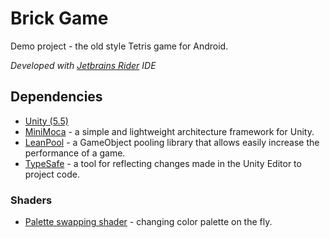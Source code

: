 # Brick Game

Demo project - the old style Tetris game for Android.

*Developed with [Jetbrains Rider](https://www.jetbrains.com/rider/) IDE*

## Dependencies

* [Unity (5.5)](https://unity3d.com/ru/unity/whats-new/unity-5.5.0)
* [MiniMoca](https://github.com/MerlinDS/MiniMoca) - a simple and lightweight architecture framework for Unity.
* [LeanPool](https://www.assetstore.unity3d.com/en/#!/content/35666) - a GameObject pooling library that allows easily increase the performance of a game.
* [TypeSafe](https://www.stompyrobot.uk/tools/typesafe/) - a tool for reflecting changes made in the Unity Editor to project code.

### Shaders

* [Palette swapping shader](https://github.com/MerlinDS/BrickGame/blob/development/Assets/BrickGame/Shaders/PaletteSwapping.shader) - changing color palette on the fly.



